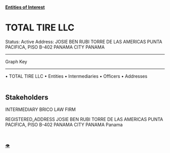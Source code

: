 #### [Entities of Interest](/list.html)
<link rel="stylesheet" type="text/css" href="../../assets/style.css">

<style>
body{background-image:url("http://eoi-graphs.s3-website-eu-west-1.amazonaws.com/TOTAL_TIRE_LLC.png");background-repeat: no-repeat;background-size: contain;}
.markdown>p>span{background-color: white;}
</style>

# TOTAL TIRE LLC
<span>Status: Active
Address: JOSIE BEN RUBI TORRE DE LAS AMERICAS PUNTA PACIFICA, PISO B-402 PANAMA CITY PANAMA
</span>

---



<div class="legend">
Graph Key
<hr>
<span class="focus">• TOTAL TIRE LLC</span>
<span class="entity">• Entities</span>
<span class="intermediary">• Intermediaries</span>
<span class="officer">• Officers</span>
<span class="address">• Addresses</span>
</div><br>


## Stakeholders
<span>INTERMEDIARY
BRICO LAW FIRM
</span>

<span>REGISTERED_ADDRESS
JOSIE BEN RUBI TORRE DE LAS AMERICAS PUNTA PACIFICA, PISO B-402 PANAMA CITY PANAMA
Panama
</span>

<br><br><a class="contribute_button" href="Readme.md">👁</a>